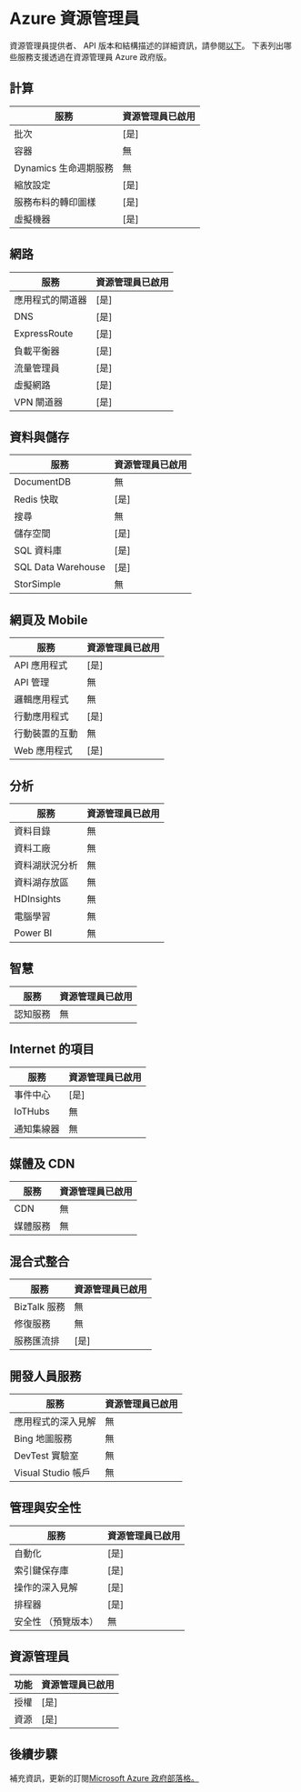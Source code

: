 <properties
    pageTitle="Azure 政府文件 |Microsoft Azure"
    description="以下提供功能及的比較開發 Azure 政府版的應用程式。"
    services="Azure-Government"
    cloud="gov" 
    documentationCenter=""
    authors="brendalee"
    manager="zakramer"
    editor=""/>

<tags
    ms.service="multiple"
    ms.devlang="na"
    ms.topic="article"
    ms.tgt_pltfrm="na"
    ms.workload="azure-government"
    ms.date="10/10/2016"
    ms.author="brendalee"/>


# <a name="azure-resource-manager"></a>Azure 資源管理員
資源管理員提供者、 API 版本和結構描述的詳細資訊，請參閱[以下](../resource-manager-supported-services.md)。 下表列出哪些服務支援透過在資源管理員 Azure 政府版。

## <a name="compute"></a>計算

| 服務 | 資源管理員已啟用 |
| ------- | ------------------------ |
| 批次   | [是] |
|容器 | 無 |
| Dynamics 生命週期服務 | 無  |
| 縮放設定 | [是] |
| 服務布料的轉印圖樣 | [是]  |
| 虛擬機器 | [是] |

## <a name="networking"></a>網路

| 服務 | 資源管理員已啟用 |
| ------- | -------  |
| 應用程式的閘道器 | [是] |
| DNS     | [是] |
| ExpressRoute | [是]  |
| 負載平衡器 | [是]  |
| 流量管理員 | [是] |
| 虛擬網路 | [是]|
| VPN 閘道器 | [是] |

## <a name="data--storage"></a>資料與儲存

| 服務 | 資源管理員已啟用 |
| ------- | ------- |
| DocumentDB | 無  |
| Redis 快取 | [是] |
| 搜尋 | 無  |
| 儲存空間 | [是]  |
| SQL 資料庫 | [是] |
| SQL Data Warehouse | [是] |
| StorSimple | 無  |

## <a name="web--mobile"></a>網頁及 Mobile

| 服務 | 資源管理員已啟用 |
| ------- | ------- |
| API 應用程式 | [是] |
| API 管理 | 無  |
| 邏輯應用程式 | 無   |
| 行動應用程式 | [是] |
| 行動裝置的互動 | 無  |
| Web 應用程式 | [是] |

## <a name="analytics"></a>分析

| 服務 | 資源管理員已啟用 |
| ------- | -------  |
| 資料目錄 | 無  |
| 資料工廠 | 無 |
| 資料湖狀況分析 | 無 |
| 資料湖存放區 | 無 |
| HDInsights | 無 |
| 電腦學習 | 無 |
| Power BI | 無 |

## <a name="intelligence"></a>智慧

| 服務 | 資源管理員已啟用 |
| ------- | ------- |
| 認知服務 | 無 |

## <a name="internet-of-things"></a>Internet 的項目

| 服務 | 資源管理員已啟用 |
| ------- | ------- |
| 事件中心 | [是]  |
| IoTHubs | 無 |
| 通知集線器 | 無 |

## <a name="media--cdn"></a>媒體及 CDN

| 服務 | 資源管理員已啟用 |
| ------- | ------- |
| CDN | 無 |
| 媒體服務 | 無 |

## <a name="hybrid-integration"></a>混合式整合

| 服務 | 資源管理員已啟用 |
| ------- | ------- |
| BizTalk 服務 | 無 |
| 修復服務 | 無 |
| 服務匯流排 | [是] |

## <a name="developer-services"></a>開發人員服務

| 服務 | 資源管理員已啟用 |
| ------- | ------- |
| 應用程式的深入見解 | 無  |
| Bing 地圖服務 | 無  |
| DevTest 實驗室 | 無 |
| Visual Studio 帳戶 | 無   |

## <a name="management-and-security"></a>管理與安全性

| 服務 | 資源管理員已啟用 |
| ------- | ------- |
| 自動化 | [是] |
| 索引鍵保存庫 | [是] |
| 操作的深入見解 | [是] |
| 排程器 | [是]  |
| 安全性 （預覽版本） | 無 |

## <a name="resource-manager"></a>資源管理員

| 功能 | 資源管理員已啟用 |
| ------- | ------- |
| 授權 | [是] |
| 資源 | [是] |


## <a name="next-steps"></a>後續步驟

補充資訊，更新的訂閱<a href="https://blogs.msdn.microsoft.com/azuregov/">Microsoft Azure 政府部落格。</a>
